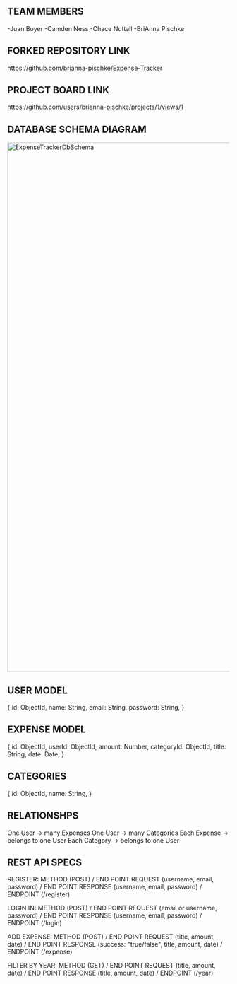 ## TEAM MEMBERS
-Juan Boyer
-Camden Ness
-Chace Nuttall
-BriAnna Pischke

## FORKED REPOSITORY LINK
https://github.com/brianna-pischke/Expense-Tracker

## PROJECT BOARD LINK
https://github.com/users/brianna-pischke/projects/1/views/1

## DATABASE SCHEMA DIAGRAM
<img width="2048" height="1198" alt="ExpenseTrackerDbSchema" src="https://github.com/user-attachments/assets/e6c9440f-8616-4211-b5ba-883c5de4d3e6" />

## USER MODEL
{
id: ObjectId,
name: String,
email: String,
password: String,
}

## EXPENSE MODEL
{
 id: ObjectId,
 userId: ObjectId,
 amount: Number,
 categoryId: ObjectId,
 title: String,
 date: Date,
 }

 ## CATEGORIES
 {
 id: ObjectId,
 name: String,
 }

 ## RELATIONSHPS
 One User → many Expenses
 One User → many Categories
 Each Expense → belongs to one User
 Each Category -> belongs to one User

 ## REST API SPECS
 REGISTER: METHOD (POST) / END POINT REQUEST (username, email, password) / END POINT RESPONSE (username, email, password) / ENDPOINT (/register)
 
 LOGIN IN: METHOD (POST) / END POINT REQUEST (email or username, password) / END POINT RESPONSE (username, email, password) / ENDPOINT (/login)
 
ADD EXPENSE: METHOD (POST) / END POINT REQUEST (title, amount, date) / END POINT RESPONSE (success: "true/false", title, amount, date) / ENDPOINT (/expense)

FILTER BY YEAR: METHOD (GET) / END POINT REQUEST (title, amount, date) / END POINT RESPONSE (title, amount, date) / ENDPOINT (/year)
